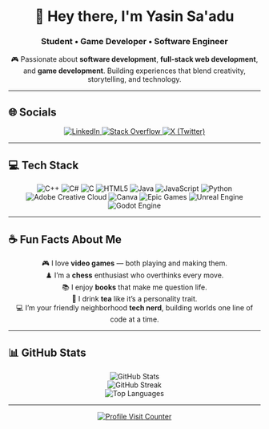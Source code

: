 <!-- Header / Banner -->
<h1 align="center">👋 Hey there, I'm Yasin Sa'adu</h1>
<h3 align="center">Student • Game Developer • Software Engineer</h3>

<p align="center">
🎮 Passionate about <b>software development</b>, <b>full-stack web development</b>, and <b>game development</b>.  
Building experiences that blend creativity, storytelling, and technology.  
</p>

---

## 🌐 Socials
<p align="center">
  <a href="https://linkedin.com/in/yasinsaadu">
    <img src="https://img.shields.io/badge/LinkedIn-%230077B5.svg?logo=linkedin&logoColor=white&style=for-the-badge" alt="LinkedIn"/>
  </a>
  <a href="https://stackoverflow.com/users/29143687/yasin-saadu">
    <img src="https://img.shields.io/badge/Stack%20Overflow-FE7A16?logo=stack-overflow&logoColor=white&style=for-the-badge" alt="Stack Overflow"/>
  </a>
  <a href="https://x.com/yasinsaadu">
    <img src="https://img.shields.io/badge/X-black.svg?logo=X&logoColor=white&style=for-the-badge" alt="X (Twitter)"/>
  </a>
</p>

---

## 💻 Tech Stack
<p align="center">
  <img src="https://img.shields.io/badge/c++-%2300599C.svg?style=for-the-badge&logo=c%2B%2B&logoColor=white" alt="C++"/>
  <img src="https://img.shields.io/badge/c%23-239120.svg?style=for-the-badge&logo=c-sharp&logoColor=white" alt="C#"/>
  <img src="https://img.shields.io/badge/c-%230A66C2.svg?style=for-the-badge&logo=c&logoColor=white" alt="C"/>
  <img src="https://img.shields.io/badge/html5-%23E34F26.svg?style=for-the-badge&logo=html5&logoColor=white" alt="HTML5"/>
  <img src="https://img.shields.io/badge/java-%23ED8B00.svg?style=for-the-badge&logo=openjdk&logoColor=white" alt="Java"/>
  <img src="https://img.shields.io/badge/javascript-%23323330.svg?style=for-the-badge&logo=javascript&logoColor=%23F7DF1E" alt="JavaScript"/>
  <img src="https://img.shields.io/badge/python-3670A0.svg?style=for-the-badge&logo=python&logoColor=ffdd54" alt="Python"/>
  <img src="https://img.shields.io/badge/Adobe%20Creative%20Cloud-DA1F26.svg?style=for-the-badge&logo=Adobe%20Creative%20Cloud&logoColor=white" alt="Adobe Creative Cloud"/>
  <img src="https://img.shields.io/badge/Canva-%2300C4CC.svg?style=for-the-badge&logo=Canva&logoColor=white" alt="Canva"/>
  <img src="https://img.shields.io/badge/epicgames-%23313131.svg?style=for-the-badge&logo=epicgames&logoColor=white" alt="Epic Games"/>
  <img src="https://img.shields.io/badge/unrealengine-%23313131.svg?style=for-the-badge&logo=unrealengine&logoColor=white" alt="Unreal Engine"/>
  <img src="https://img.shields.io/badge/godot-%23478CBF.svg?style=for-the-badge&logo=godot-engine&logoColor=white" alt="Godot Engine"/>
</p>

---

## ☕ Fun Facts About Me
<p align="center">
  🎮 I love <b>video games</b> — both playing and making them.<br>
  ♟️ I’m a <b>chess</b> enthusiast who overthinks every move.<br>
  📚 I enjoy <b>books</b> that make me question life.<br>
  🍵 I drink <b>tea</b> like it’s a personality trait.<br>
  💻 I’m your friendly neighborhood <b>tech nerd</b>, building worlds one line of code at a time.
</p>

---

## 📊 GitHub Stats
<p align="center">
  <img src="https://github-readme-stats.vercel.app/api?username=yasinsaadu&theme=catppuccin_latte&hide_border=false&include_all_commits=false&count_private=false" alt="GitHub Stats"/><br/>
  <img src="https://github-readme-streak-stats.herokuapp.com/?user=yasinsaadu&theme=catppuccin_latte&hide_border=false" alt="GitHub Streak"/><br/>
  <img src="https://github-readme-stats.vercel.app/api/top-langs/?username=yasinsaadu&theme=catppuccin_latte&hide_border=false&layout=compact" alt="Top Languages"/>
</p>

---

<p align="center">
  <a href="https://visitcount.itsvg.in">
    <img src="https://visitcount.itsvg.in/api?id=yasinsaadu&icon=0&color=0" alt="Profile Visit Counter"/>
  </a>
</p>

<!-- Proudly built with GPRM (https://gprm.itsvg.in) -->